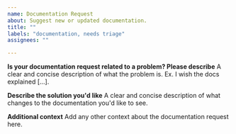 ```yaml
---
name: Documentation Request
about: Suggest new or updated documentation.
title: ""
labels: "documentation, needs triage"
assignees: ""

---
```


**Is your documentation request related to a problem? Please describe**
A clear and concise description of what the problem is. Ex. I wish the docs explained [...].

**Describe the solution you'd like**
A clear and concise description of what changes to the documentation you'd like to see.

**Additional context**
Add any other context about the documentation request here.
